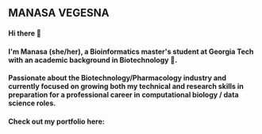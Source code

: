 ## MANASA VEGESNA

#### Hi there 👋
#### I'm Manasa (she/her), a Bioinformatics master's student at Georgia Tech with an academic background in Biotechnology 🧬.
#### Passionate about the Biotechnology/Pharmacology industry and currently focused on growing both my technical and research skills in preparation for a professional career in computational biology / data science roles.
#### Check out my portfolio here: 
<!--
**manasa711/manasa711** is a ✨ _special_ ✨ repository because its `README.md` (this file) appears on your GitHub profile.

Here are some ideas to get you started:

- 🔭 I’m currently working on ...
- 🌱 I’m currently learning ...
- 👯 I’m looking to collaborate on ...
- 🤔 I’m looking for help with ...
- 💬 Ask me about ...
- 📫 How to reach me: ...
- 😄 Pronouns: ...
- ⚡ Fun fact: ...
-->
